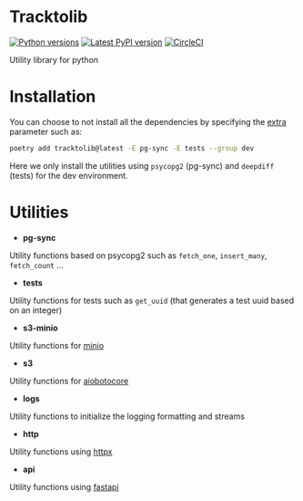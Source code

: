 # Tracktolib

[![Python versions](https://img.shields.io/pypi/pyversions/tracktolib)](https://pypi.python.org/pypi/tracktolib)
[![Latest PyPI version](https://img.shields.io/pypi/v/tracktolib?logo=pypi)](https://pypi.python.org/pypi/tracktolib)
[![CircleCI](https://circleci.com/gh/Tracktor/tracktolib/tree/master.svg?style=shield)](https://app.circleci.com/pipelines/github/Tracktor/tracktolib?branch=master)

Utility library for python

# Installation

You can choose to not install all the dependencies by specifying
the [extra](https://python-poetry.org/docs/cli/#options-4) parameter such as:

```bash
poetry add tracktolib@latest -E pg-sync -E tests --group dev 
```

Here we only install the utilities using `psycopg2` (pg-sync) and `deepdiff` (tests) for the dev environment.

# Utilities

- **pg-sync**

Utility functions based on psycopg2 such as `fetch_one`, `insert_many`, `fetch_count` ...

- **tests**

Utility functions for tests such as `get_uuid` (that generates a test uuid based on an integer)

- **s3-minio**

Utility functions for [minio](https://min.io/docs/minio/linux/developers/python/API.html)

- **s3**

Utility functions for [aiobotocore](https://github.com/aio-libs/aiobotocore)

- **logs**

Utility functions to initialize the logging formatting and streams

- **http**

Utility functions using [httpx](https://www.python-httpx.org/)

- **api**

Utility functions using [fastapi](https://fastapi.tiangolo.com/)
